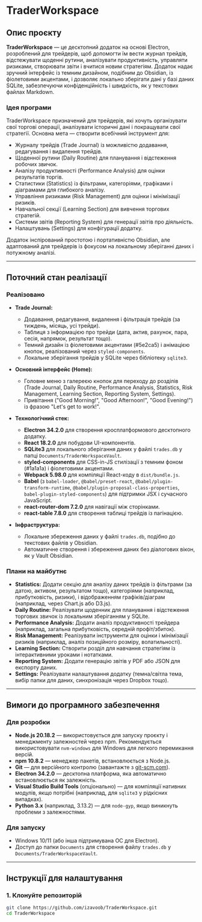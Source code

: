 # TraderWorkspace

## Опис проєкту

**TraderWorkspace** — це десктопний додаток на основі Electron, розроблений для трейдерів, щоб допомогти їм вести журнал трейдів, відстежувати щоденні рутини, аналізувати продуктивність, управляти ризиками, створювати звіти і вчитися новим стратегіям. Додаток надає зручний інтерфейс із темним дизайном, подібним до Obsidian, із фіолетовими акцентами, і дозволяє локально зберігати дані у базі даних SQLite, забезпечуючи конфіденційність і швидкість, як у текстових файлах Markdown.

### Ідея програми
TraderWorkspace призначений для трейдерів, які хочуть організувати свої торгові операції, аналізувати історичні дані і покращувати свої стратегії. Основна мета — створити всебічний інструмент для:
- Журналу трейдів (Trade Journal) із можливістю додавання, редагування і видалення трейдів.
- Щоденної рутини (Daily Routine) для планування і відстеження робочих звичок.
- Аналізу продуктивності (Performance Analysis) для оцінки результатів торгів.
- Статистики (Statistics) із фільтрами, категоріями, графіками і діаграмами для глибокого аналізу.
- Управління ризиками (Risk Management) для оцінки і мінімізації ризиків.
- Навчальної секції (Learning Section) для вивчення торгових стратегій.
- Системи звітів (Reporting System) для генерації звітів про діяльність.
- Налаштувань (Settings) для конфігурації додатку.

Додаток інспірований простотою і портативністю Obsidian, але адаптований для трейдерів із фокусом на локальному зберіганні даних і потужному аналізі.

---

## Поточний стан реалізації

### Реалізовано
- **Trade Journal:**
  - Додавання, редагування, видалення і фільтрація трейдів (за тиждень, місяць, усі трейди).
  - Таблиця з інформацією про трейди (дата, актив, рахунок, пара, сесія, напрямок, результат тощо).
  - Темний дизайн із фіолетовими акцентами (#5e2ca5) і анімацією кнопок, реалізований через `styled-components`.
  - Локальне зберігання трейдів у SQLite через бібліотеку `sqlite3`.

- **Основний інтерфейс (Home):**
  - Головне меню з галереєю кнопок для переходу до розділів (Trade Journal, Daily Routine, Performance Analysis, Statistics, Risk Management, Learning Section, Reporting System, Settings).
  - Привітання ("Good Morning!", "Good Afternoon!", "Good Evening!") із фразою "Let's get to work!".

- **Технологічний стек:**
  - **Electron 34.2.0** для створення кросплатформового десктопного додатку.
  - **React 18.2.0** для побудови UI-компонентів.
  - **SQLite3** для локального зберігання даних у файлі `trades.db` у папці `Documents/TraderWorkspaceVault`.
  - **styled-components** для CSS-in-JS стилізації з темним фоном (#1a1a1a) і фіолетовими акцентами.
  - **Webpack 5.98.0** для компіляції React-коду в `dist/bundle.js`.
  - **Babel** (з `babel-loader`, `@babel/preset-react`, `@babel/plugin-transform-runtime`, `@babel/plugin-proposal-class-properties`, `babel-plugin-styled-components`) для підтримки JSX і сучасного JavaScript.
  - **react-router-dom 7.2.0** для навігації між сторінками.
  - **react-table 7.8.0** для створення таблиці трейдів із пагінацією.

- **Інфраструктура:**
  - Локальне збереження даних у файлі `trades.db`, подібно до текстових файлів у Obsidian.
  - Автоматичне створення і збереження даних без діалогових вікон, як у Vault Obsidian.

### Плани на майбутнє
- **Statistics:** Додати секцію для аналізу даних трейдів із фільтрами (за датою, активом, результатом тощо), категоріями (наприклад, прибутковість, ризики), і відображенням графіків/діаграм (наприклад, через Chart.js або D3.js).
- **Daily Routine:** Реалізувати щоденник для планування і відстеження торгових звичок із локальним зберіганням у SQLite.
- **Performance Analysis:** Додати аналіз продуктивності трейдера (наприклад, загальна прибутковість, середній профіт/збиток).
- **Risk Management:** Реалізувати інструменти для оцінки і мінімізації ризиків (наприклад, аналіз позиційного розміру, волатильності).
- **Learning Section:** Створити розділ для навчання стратегіям із інтерактивними уроками і нотатками.
- **Reporting System:** Додати генерацію звітів у PDF або JSON для експорту даних.
- **Settings:** Реалізувати налаштування додатку (темна/світла тема, вибір папки для даних, синхронізація через Dropbox тощо).

---

## Вимоги до програмного забезпечення

### Для розробки
- **Node.js 20.18.2** — використовується для запуску проєкту і менеджменту залежностей через npm. Рекомендується використовувати `nvm-windows` для Windows для легкого перемикання версій.
- **npm 10.8.2** — менеджер пакетів, встановлюється з Node.js.
- **Git** — для версійного контролю (завантажте з [git-scm.com](https://git-scm.com/downloads)).
- **Electron 34.2.0** — десктопна платформа, яка автоматично встановлюється як залежність.
- **Visual Studio Build Tools** (опціонально) — для компіляції нативних модулів, якщо потрібні (наприклад, для `sqlite3` у рідкісних випадках).
- **Python 3.x** (наприклад, 3.13.2) — для `node-gyp`, якщо виникнуть проблеми з залежностями.

### Для запуску
- Windows 10/11 (або інша підтримувана ОС для Electron).
- Доступ до папки `Documents` для створення файлу `trades.db` у `Documents/TraderWorkspaceVault`.

---

## Інструкції для налаштування

### 1. Клонуйте репозиторій
```bash
git clone https://github.com/izavoob/TraderWorkspace.git
cd TraderWorkspace
